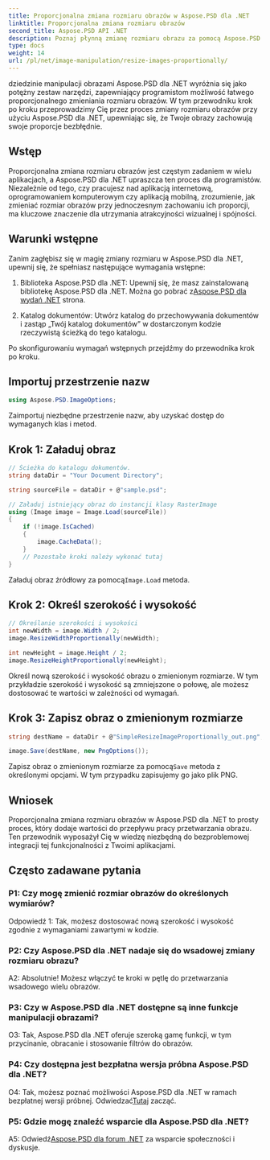 ```yaml
---
title: Proporcjonalna zmiana rozmiaru obrazów w Aspose.PSD dla .NET
linktitle: Proporcjonalna zmiana rozmiaru obrazów
second_title: Aspose.PSD API .NET
description: Poznaj płynną zmianę rozmiaru obrazu za pomocą Aspose.PSD dla .NET. Pobierz bibliotekę, postępuj zgodnie z naszym samouczkiem i zwiększ swoje możliwości przetwarzania obrazów.
type: docs
weight: 14
url: /pl/net/image-manipulation/resize-images-proportionally/
---
```

dziedzinie manipulacji obrazami Aspose.PSD dla .NET wyróżnia się jako potężny zestaw narzędzi, zapewniający programistom możliwość łatwego proporcjonalnego zmieniania rozmiaru obrazów. W tym przewodniku krok po kroku przeprowadzimy Cię przez proces zmiany rozmiaru obrazów przy użyciu Aspose.PSD dla .NET, upewniając się, że Twoje obrazy zachowują swoje proporcje bezbłędnie.

## Wstęp

Proporcjonalna zmiana rozmiaru obrazów jest częstym zadaniem w wielu aplikacjach, a Aspose.PSD dla .NET upraszcza ten proces dla programistów. Niezależnie od tego, czy pracujesz nad aplikacją internetową, oprogramowaniem komputerowym czy aplikacją mobilną, zrozumienie, jak zmieniać rozmiar obrazów przy jednoczesnym zachowaniu ich proporcji, ma kluczowe znaczenie dla utrzymania atrakcyjności wizualnej i spójności.

## Warunki wstępne

Zanim zagłębisz się w magię zmiany rozmiaru w Aspose.PSD dla .NET, upewnij się, że spełniasz następujące wymagania wstępne:

1.  Biblioteka Aspose.PSD dla .NET: Upewnij się, że masz zainstalowaną bibliotekę Aspose.PSD dla .NET. Można go pobrać z[Aspose.PSD dla wydań .NET](https://releases.aspose.com/psd/net/) strona.

2. Katalog dokumentów: Utwórz katalog do przechowywania dokumentów i zastąp „Twój katalog dokumentów” w dostarczonym kodzie rzeczywistą ścieżką do tego katalogu.

Po skonfigurowaniu wymagań wstępnych przejdźmy do przewodnika krok po kroku.

## Importuj przestrzenie nazw

```csharp
using Aspose.PSD.ImageOptions;
```

Zaimportuj niezbędne przestrzenie nazw, aby uzyskać dostęp do wymaganych klas i metod.

## Krok 1: Załaduj obraz

```csharp
// Ścieżka do katalogu dokumentów.
string dataDir = "Your Document Directory";

string sourceFile = dataDir + @"sample.psd";

// Załaduj istniejący obraz do instancji klasy RasterImage
using (Image image = Image.Load(sourceFile))
{
	if (!image.IsCached)
	{
		image.CacheData();
	}
	// Pozostałe kroki należy wykonać tutaj
}
```

 Załaduj obraz źródłowy za pomocą`Image.Load` metoda.

## Krok 2: Określ szerokość i wysokość

```csharp
// Określanie szerokości i wysokości
int newWidth = image.Width / 2;
image.ResizeWidthProportionally(newWidth);

int newHeight = image.Height / 2;
image.ResizeHeightProportionally(newHeight);
```

Określ nową szerokość i wysokość obrazu o zmienionym rozmiarze. W tym przykładzie szerokość i wysokość są zmniejszone o połowę, ale możesz dostosować te wartości w zależności od wymagań.

## Krok 3: Zapisz obraz o zmienionym rozmiarze

```csharp
string destName = dataDir + @"SimpleResizeImageProportionally_out.png";

image.Save(destName, new PngOptions());
```

 Zapisz obraz o zmienionym rozmiarze za pomocą`Save` metoda z określonymi opcjami. W tym przypadku zapisujemy go jako plik PNG.

## Wniosek

Proporcjonalna zmiana rozmiaru obrazów w Aspose.PSD dla .NET to prosty proces, który dodaje wartości do przepływu pracy przetwarzania obrazu. Ten przewodnik wyposażył Cię w wiedzę niezbędną do bezproblemowej integracji tej funkcjonalności z Twoimi aplikacjami.

## Często zadawane pytania

### P1: Czy mogę zmienić rozmiar obrazów do określonych wymiarów?

Odpowiedź 1: Tak, możesz dostosować nową szerokość i wysokość zgodnie z wymaganiami zawartymi w kodzie.

### P2: Czy Aspose.PSD dla .NET nadaje się do wsadowej zmiany rozmiaru obrazu?

A2: Absolutnie! Możesz włączyć te kroki w pętlę do przetwarzania wsadowego wielu obrazów.

### P3: Czy w Aspose.PSD dla .NET dostępne są inne funkcje manipulacji obrazami?

O3: Tak, Aspose.PSD dla .NET oferuje szeroką gamę funkcji, w tym przycinanie, obracanie i stosowanie filtrów do obrazów.

### P4: Czy dostępna jest bezpłatna wersja próbna Aspose.PSD dla .NET?

 O4: Tak, możesz poznać możliwości Aspose.PSD dla .NET w ramach bezpłatnej wersji próbnej. Odwiedzać[Tutaj](https://releases.aspose.com/) zacząć.

### P5: Gdzie mogę znaleźć wsparcie dla Aspose.PSD dla .NET?

 A5: Odwiedź[Aspose.PSD dla forum .NET](https://forum.aspose.com/c/psd/34) za wsparcie społeczności i dyskusje.